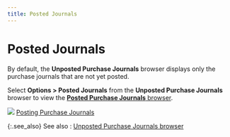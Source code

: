 ```yaml
---
title: Posted Journals
---
```


# Posted Journals


By default, the **Unposted Purchase Journals** browser displays only the purchase journals that are not yet posted.


Select **Options &gt; Posted Journals** from the **Unposted Purchase Journals** browser to view the [**Posted Purchase Journals** browser]({{site.acc_baseurl}}/misc/the_posted_purchase_journals_browser.html).


![]({{site.acc_baseurl}}/img/lens.gif) [Posting Purchase Journals]({{site.acc_baseurl}}/purchasing/purchase-jrnl-proc/common-jrnl-proc/posting/posting_purchase_journals.html)


{:.see_also}
See also
: [Unposted Purchase Journals browser]({{site.acc_baseurl}}/purchasing/purchase-journals-browser/purchase_journal_browser.html)
